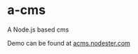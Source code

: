 a-cms
====
A Node.js based cms

Demo can be found at [acms.nodester.com](http://acms.nodester.com/ "a-cms demo")